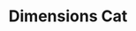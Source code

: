 ---
title: Dimensions Cat
tags: ['creation']
image: https://i.seadn.io/gcs/files/62d2ae864538bf6c7ade365e0f3b9963.png
collectible_url: https://opensea.io/assets/ethereum/0x495f947276749ce646f68ac8c248420045cb7b5e/77085256408163406308004197185999916350236004123346139875108147955888390406145
creator_name: Digital Education & Safety Foundation
creator_image: assets/images/logo-desf.png
creator_url: https://digitaleducationsafety.org
---
